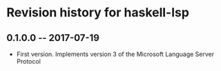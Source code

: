 # Revision history for haskell-lsp

## 0.1.0.0  -- 2017-07-19

* First version. Implements version 3 of the Microsoft Language
  Server Protocol
